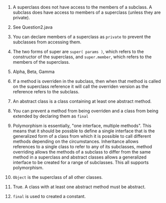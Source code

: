 1) A superclass does not have access to the members of a subclass. A subclass does have access to members of a superclass (unless they are private).

2) See Question2.java

3) You can declare members of a superclass as `private` to prevent the subclasses from accessing them.

4) The two forms of super are `super( params )`, which refers to the constructor of the superclass, and `super.member`, which refers to the members of the superclass.

5) Alpha, Beta, Gamma

6) If a method is overriden in the subclass, then when that method is called on the superclass reference it will call the overriden version as the reference refers to the subclass.

7) An abstract class is a class containing at least one abstract method.

8) You can prevent a method from being overriden and a class from being extended by declaring them as `final`

9) Polymorphism is essentially, "one interface, multiple methods". This means that it should be possble to define a single interface that is the generalized form of a class from which it is possible to call different methods depending on the circumstances. Inheritance allows references to a single class to refer to any of its subclasses, method overriding allows the methods of a subclass to differ from the same method in a superclass and abstract classes allows a generalized interface to be created for a range of subclasses. This all supports polymorphism.

10) `Object` is the superclass of all other classes.

11)  True. A class with at least one abstract method must be abstract.

12) `final` is used to created a constant.